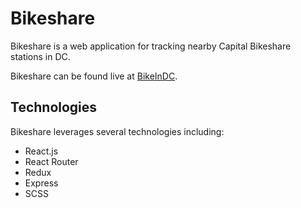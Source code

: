 # Bikeshare
Bikeshare is a web application for tracking nearby Capital Bikeshare stations in DC.

Bikeshare can be found live at [BikeInDC](http://bikeindc.com).

## Technologies

Bikeshare leverages several technologies including:

* React.js
* React Router
* Redux
* Express
* SCSS
